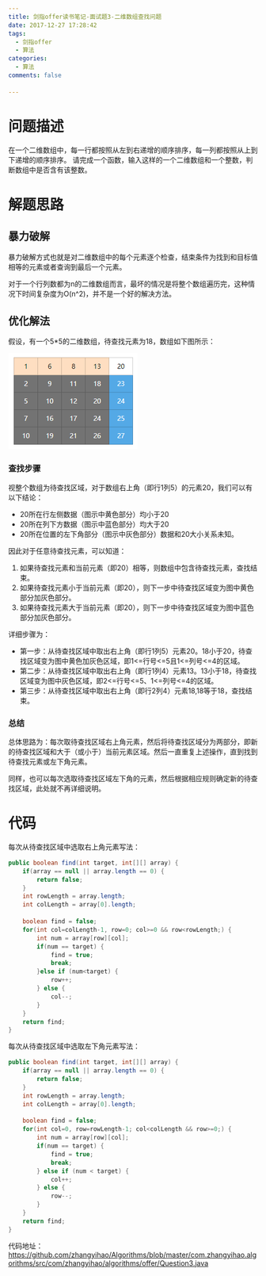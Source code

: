 ```yaml
---
title: 剑指offer读书笔记-面试题3-二维数组查找问题
date: 2017-12-27 17:28:42
tags:
  - 剑指offer
  - 算法
categories:
  - 算法
comments: false

---
```


# 问题描述 #

在一个二维数组中，每一行都按照从左到右递增的顺序排序，每一列都按照从上到下递增的顺序排序。
请完成一个函数，输入这样的一个二维数组和一个整数，判断数组中是否含有该整数。

<!--more-->

# 解题思路 #

## 暴力破解 ##

暴力破解方式也就是对二维数组中的每个元素逐个检查，结束条件为找到和目标值相等的元素或者查询到最后一个元素。

对于一个行列数都为n的二维数组而言，最坏的情况是将整个数组遍历完，这种情况下时间复杂度为O(n^2)，并不是一个好的解决方法。

## 优化解法 ##

假设，有一个5*5的二维数组，待查找元素为18，数组如下图所示：

<img src="illustrations/201712/2017120001.png" />

### 查找步骤 ###

视整个数组为待查找区域，对于数组右上角（即行1列5）的元素20，我们可以有以下结论：

- 20所在行左侧数据（图示中黄色部分）均小于20
- 20所在列下方数据（图示中蓝色部分）均大于20
- 20所在位置的左下角部分（图示中灰色部分）数据和20大小关系未知。

因此对于任意待查找元素，可以知道：

1. 如果待查找元素和当前元素（即20）相等，则数组中包含待查找元素，查找结束。
2. 如果待查找元素小于当前元素（即20），则下一步中待查找区域变为图中黄色部分加灰色部分。
3. 如果待查找元素大于当前元素（即20），则下一步中待查找区域变为图中蓝色部分加灰色部分。 

详细步骤为：

- 第一步：从待查找区域中取出右上角（即行1列5）元素20。18小于20，待查找区域变为图中黄色加灰色区域，即1<=行号<=5且1<=列号<=4的区域。
- 第二步：从待查找区域中取出右上角（即行1列4）元素13。13小于18，待查找区域变为图中灰色区域，即2<=行号<=5、1<=列号<=4的区域。
- 第三步：从待查找区域中取出右上角（即行2列4）元素18,18等于18，查找结束。

### 总结 ###

总体思路为：每次取待查找区域右上角元素，然后将待查找区域分为两部分，即新的待查找区域和大于（或小于）当前元素区域。然后一直重复上述操作，直到找到待查找元素或左下角元素。

同样，也可以每次选取待查找区域左下角的元素，然后根据相应规则确定新的待查找区域，此处就不再详细说明。

# 代码 #

每次从待查找区域中选取右上角元素写法：

```java
public boolean find(int target, int[][] array) {
	if(array == null || array.length == 0) {
		return false;
	}
	int rowLength = array.length;
	int colLength = array[0].length;
	
	boolean find = false;
	for(int col=colLength-1, row=0; col>=0 && row<rowLength;) {
		int num = array[row][col];
		if(num == target) {
			find = true;
			break;
		}else if (num<target) {
			row++;
		} else {
			col--;
		}
	}
	return find;
}
```
每次从待查找区域中选取左下角元素写法：

```java
public boolean find(int target, int[][] array) {
	if(array == null || array.length == 0) {
		return false;
	}
	int rowLength = array.length;
	int colLength = array[0].length;
	
	boolean find = false;
	for(int col=0, row=rowLength-1; col<colLength && row>=0;) {
		int num = array[row][col];
		if(num == target) {
			find = true;
			break;
		} else if (num < target) {
			col++;
		} else {
			row--;
		}
	}
	return find;
}
```

代码地址：
https://github.com/zhangyihao/Algorithms/blob/master/com.zhangyihao.algorithms/src/com/zhangyihao/algorithms/offer/Question3.java